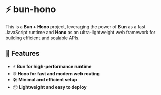 # ⚡ bun-hono

This is a **Bun + Hono** project, leveraging the power of **Bun** as a fast JavaScript runtime and **Hono** as an ultra-lightweight web framework for building efficient and scalable APIs.

## 🚀 Features

- ⚡ **Bun for high-performance runtime**
- 🌐 **Hono for fast and modern web routing**
- 🛠 **Minimal and efficient setup**
- 📦 **Lightweight and easy to deploy**

<!-- ## 📂 Project Structure -->

